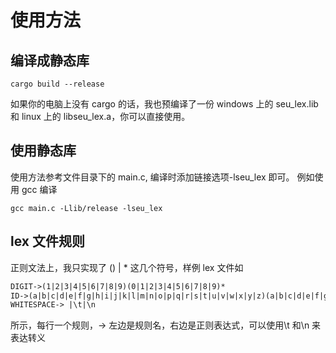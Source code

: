 # 使用方法

## 编译成静态库

```shell
cargo build --release
```

如果你的电脑上没有 cargo 的话，我也预编译了一份 windows 上的 seu_lex.lib
和 linux 上的 libseu_lex.a，你可以直接使用。

## 使用静态库

使用方法参考文件目录下的 main.c, 编译时添加链接选项-lseu_lex 即可。
例如使用 gcc 编译

```shell
gcc main.c -Llib/release -lseu_lex
```

## lex 文件规则

正则文法上，我只实现了 () | \* 这几个符号，样例 lex 文件如

```lex
DIGIT->(1|2|3|4|5|6|7|8|9)(0|1|2|3|4|5|6|7|8|9)*
ID->(a|b|c|d|e|f|g|h|i|j|k|l|m|n|o|p|q|r|s|t|u|v|w|x|y|z)(a|b|c|d|e|f|g|h|i|j|k|l|m|n|o|p|q|r|s|t|u|v|w|x|y|z|0|1|2|3|4|5|6|7|8|9)*
WHITESPACE-> |\t|\n
```

所示，每行一个规则，-> 左边是规则名，右边是正则表达式，可以使用\t 和\n 来表达转义
